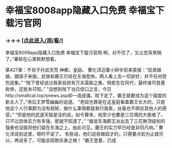 # 幸福宝8008app隐藏入口免费 幸福宝下载污官网

### →→→ <a href="http://3t3e.com/index.html">[点此进入/观/看/]</a>

幸福宝8008app隐藏入口免费 幸福宝下载污官网
 啊，对不住了，又让您背黑锅了。”秦斩在心里默默想着。

第427章：不肖子孙武天荒
    神都，皇庭。
    曹化淳迈着小碎步前来禀报：“启禀娘娘，据探子来报，武侯和霸王已经在东海登岸。两人看上去一切安好，并不任何受伤迹象。”
    “陛下曾经说过我家叔叔有万夫莫敌之勇，倘若生在同代，最终谁可登基称帝，还犹未可知。”
    “没想到陛下当日信口之言，今日http://smallcat.top/snews.asp却一语成谶。陛下走了，霸王就要成为这个国度的新主人了。”帝后王梦雪幽幽的说道。
    “老奴也算是在这皇庭看着霸王长大的，只是他这个人行事颇为没有规矩，做什么事情都是我行我素，丝毫也不顾忌其他人的感受。”
    “但是他的武道天赋是没的说，如今算来，他至少也要是三花境的大能者了，只不过具体实力有多强，那就不知道了。”
    “据说东海郡王派出去了三花聚顶级别的强者也没能将他们留在东海之上，由此可见，霸王的实力早已经是非同凡响。”
    曹化淳说到这里，顿时不说了。
    有些话，他们这些做奴才的，只需要点到为止就可以，再说多了，可能会招致杀身之祸！
    “霸王登基，已成
